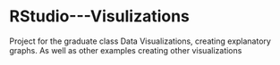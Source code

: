 # RStudio---Visulizations
Project for the graduate class Data Visualizations, creating explanatory graphs.
As well as other examples creating other visualizations
